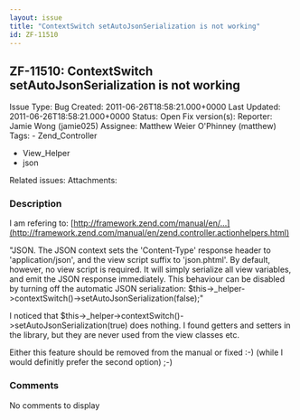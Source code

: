 ```yaml
---
layout: issue
title: "ContextSwitch setAutoJsonSerialization is not working"
id: ZF-11510
---
```


ZF-11510: ContextSwitch setAutoJsonSerialization is not working 
----------------------------------------------------------------

 Issue Type: Bug Created: 2011-06-26T18:58:21.000+0000 Last Updated: 2011-06-26T18:58:21.000+0000 Status: Open Fix version(s): 
 Reporter:  Jamie Wong (jamie025)  Assignee:  Matthew Weier O'Phinney (matthew)  Tags: - Zend\_Controller
- View\_Helper
- json
 
 Related issues: 
 Attachments: 
### Description

I am refering to: [http://framework.zend.com/manual/en/…](http://framework.zend.com/manual/en/zend.controller.actionhelpers.html)

"JSON. The JSON context sets the 'Content-Type' response header to 'application/json', and the view script suffix to 'json.phtml'. By default, however, no view script is required. It will simply serialize all view variables, and emit the JSON response immediately. This behaviour can be disabled by turning off the automatic JSON serialization: $this->\_helper->contextSwitch()->setAutoJsonSerialization(false);"

I noticed that $this->\_helper->contextSwitch()->setAutoJsonSerialization(true) does nothing. I found getters and setters in the library, but they are never used from the view classes etc.

Either this feature should be removed from the manual or fixed :-) (while I would definitly prefer the second option) ;-)

 

 

### Comments

No comments to display